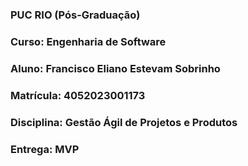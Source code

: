 ### PUC RIO (Pós-Graduação)
### Curso: Engenharia de Software
### Aluno: Francisco Eliano Estevam Sobrinho
### Matrícula: 4052023001173
### Disciplina: Gestão Ágil de Projetos e Produtos
### Entrega: MVP
